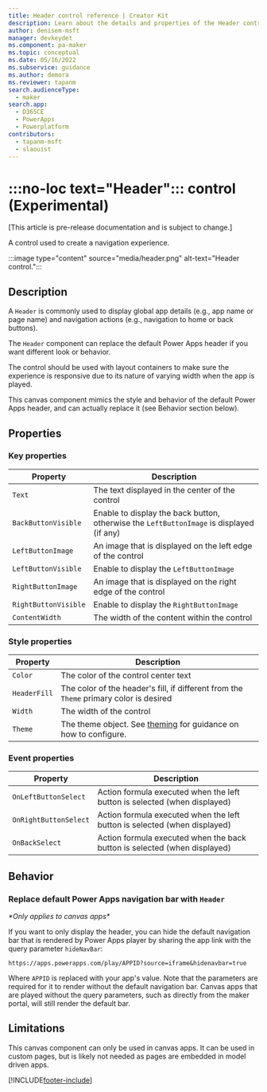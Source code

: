 ```yaml
---
title: Header control reference | Creator Kit
description: Learn about the details and properties of the Header control in the Creator Kit.
author: denisem-msft
manager: devkeydet
ms.component: pa-maker
ms.topic: conceptual
ms.date: 05/16/2022
ms.subservice: guidance
ms.author: demora
ms.reviewer: tapanm
search.audienceType: 
  - maker
search.app: 
  - D365CE
  - PowerApps
  - Powerplatform
contributors:
  - tapanm-msft
  - slaouist
---
```


# :::no-loc text="Header"::: control (Experimental)

[This article is pre-release documentation and is subject to change.]

A control used to create a navigation experience.

:::image type="content" source="media/header.png" alt-text="Header control.":::

## Description

A `Header` is commonly used to display global app details (e.g., app name or page name) and  navigation actions (e.g., navigation to home or back buttons).

The `Header` component can replace the default Power Apps header if you want different look or behavior.

The control should be used with layout containers to make sure the experience is responsive due to its nature of varying width when the app is played.

This canvas component mimics the style and behavior of the default Power Apps header, and can actually replace it (see Behavior section below).

## Properties

### Key properties

| Property | Description |
| -------- | ----------- |
| `Text` | The text displayed in the center of the control |
| `BackButtonVisible` | Enable to display the back button, otherwise the `LeftButtonImage` is displayed (if any) |
| `LeftButtonImage` | An image that is displayed on the left edge of the control |
| `LeftButtonVisible` | Enable to display the `LeftButtonImage` |
| `RightButtonImage` | An image that is displayed on the right edge of the control |
| `RightButtonVisible` | Enable to display the `RightButtonImage` |
| `ContentWidth` | The width of the content within the control |

### Style properties

| Property | Description |
| -------- | ----------- |
| `Color` | The color of the control center text |
| `HeaderFill` | The color of the header's fill, if different from the `Theme` primary color is desired |
| `Width` | The width of the control |
| `Theme` | The theme object. See [theming](theme.md) for guidance on how to configure. |

### Event properties
| Property | Description |
| -------- | ----------- |
| `OnLeftButtonSelect` | Action formula executed when the left button is selected (when displayed) |
| `OnRightButtonSelect` | Action formula executed when the left button is selected (when displayed) |
| `OnBackSelect` | Action formula executed when the back button is selected (when displayed) |

## Behavior

### Replace default Power Apps navigation bar with `Header`

*\*Only applies to canvas apps\**

If you want to only display the header, you can hide the default navigation bar that is rendered by Power Apps player by sharing the app link with the query parameter `hideNavBar`:

```powerapps-dot
https://apps.powerapps.com/play/APPID?source=iframe&hidenavbar=true
```

Where `APPID` is replaced with your app's value. Note that the parameters are required for it to render without the default navigation bar. Canvas apps that are played without the query parameters, such as directly from the maker portal, will still render the default bar.

## Limitations

This canvas component can only be used in canvas apps. It can be used in custom pages, but is likely not needed as pages are embedded in model driven apps.

[!INCLUDE[footer-include](../../includes/footer-banner.md)]